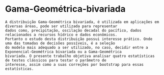# Gama-Geométrica-bivariada

    A distribuição Gama-Geométrica bivariada, é utilizada em aplicações em diversas áreas, pode ser utilizada para representar
    dados como, precipitação, oscilação decadal do pacífico, dados relacionados a recursos hídrico e dados econômicos.
    Portanto o estudo desta distribuição possui interesse prático. Onde uma das tomadas de decisões possíveis, é a seleção
    do modelo mais adequado a ser utilizado, no caso, decidir entre a Exponencial-Geométrica bivariada ou a Gama-Geométrica
    bivariada. O presente trabalho objetiva analisar quatro estatísticas de testes clássicos para testar o parâmetro de
    interesse, assim como a suas correções por bootstrap para essas estatísticas.
